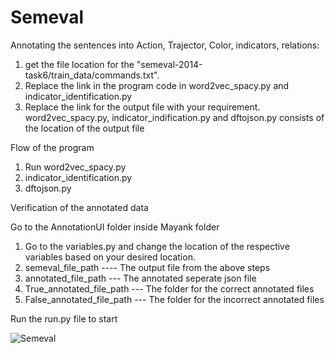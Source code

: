 # Semeval

Annotating the sentences into Action, Trajector, Color, indicators, relations:

1. get the file location for the "semeval-2014-task6/train_data/commands.txt".
2. Replace the link in the program code in word2vec_spacy.py and indicator_identification.py
3. Replace the link for the output file with your requirement. word2vec_spacy.py, indicator_indification.py and dftojson.py consists of the location 
of the output file

Flow of the program


1. Run word2vec_spacy.py
2. indicator_identification.py
3. dftojson.py

Verification of the annotated data

Go to the AnnotationUI folder inside Mayank folder

1. Go to the variables.py and change the location of the respective variables based on your desired location.
2. semeval_file_path ---- The output file from the above steps
3. annotated_file_path --- The annotated seperate json file
4. True_annotated_file_path --- The folder for the correct annotated files
5. False_annotated_file_path --- The folder for the incorrect annotated files

Run the run.py file to start

![Semeval](https://github.com/mayankrichu/Semeval/assets/71438205/1a465126-18ec-4e57-95b3-d688d867da83)


